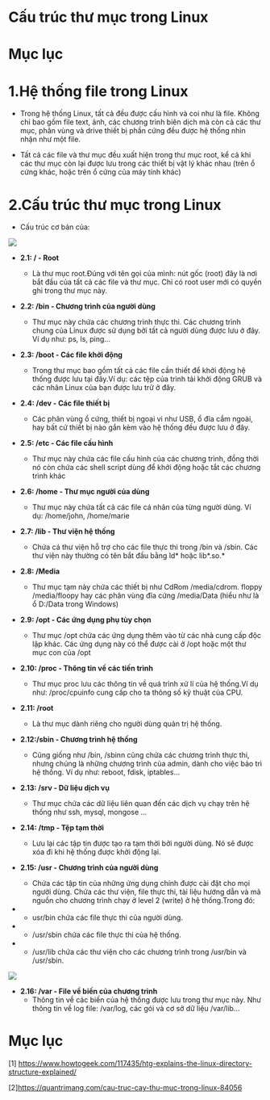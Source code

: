 ﻿# Cấu trúc thư mục trong Linux
 
 # Mục lục
 
 # 1.Hệ thống file trong Linux
  
 - Trong hệ thống Linux, tất cả đều được cấu hình và coi như là file. Không chỉ bao gồm file text, ảnh, các chương trình biên dịch mà còn   cả các thư mục, phân vùng và drive thiết bị phần cứng đều được hệ thống nhìn nhận như một file. 
 
 - Tất cả các file và thư mục đều xuất hiện trong thư mục root, kể cả khi các thư mục còn lại được lưu trong các thiết bị vật lý khác nhau    (trên ổ cứng khác, hoặc trên ổ cứng của máy tính khác)
 
 
 
 # 2.Cấu trúc thư mục trong Linux
 
 - Cấu trúc cơ bản của:
 
 ![](https://camo.githubusercontent.com/bd567bd1fe568d2ab5c1e3f059a85a8d8f484dd7/687474703a2f2f696d6775722e636f6d2f6b647135594f4a2e6a7067)
 
- **2.1: / - Root**
  -  Là thư mục root.Đúng với tên gọi của mình: nút gốc (root) đây là nơi bắt đầu của tất cả các file và thư mục. Chỉ có root user mới có quyền ghi trong thư  mục này.
  
 - **2.2: /bin - Chương trình của người dùng** 
   + Thư mục này chứa các chương trình thực thi. Các chương trình chung của Linux được sử dụng bởi tất cả người dùng được lưu ở đây. Ví dụ như: ps, ls, ping...
 
 - **2.3: /boot - Các file khởi động**
   + Trong thư mục bao gồm tất cả các file cần thiết để khởi động hệ thống được lưu tại đây.Ví dụ: các tệp của trình tải khởi động GRUB và các nhân Linux của bạn được lưu trữ ở đây. 
 - **2.4: /dev - Các file thiết bị**
   + Các phân vùng ổ cứng, thiết bị ngoại vi như USB, ổ đĩa cắm ngoài, hay bất cứ thiết bị nào gắn kèm vào hệ thống đều được lưu ở đây.
 
 - **2.5: /etc - Các file cấu hình**
   +  Thư mục này chứa các file cấu hình của các chương trình, đồng thời nó còn chứa các shell script dùng để khởi động hoặc tắt các chương trình khác
   
 - **2.6: /home - Thư mục người của dùng**
   +   Thư mục này chứa tất cả các file cá nhân của từng người dùng. Ví dụ: /home/john, /home/marie
     
 - **2.7: /lib - Thư viện hệ thống**
   +  Chứa cá thư viện hỗ trợ cho các file thực thi trong /bin và /sbin. Các thư viện này thường có tên bắt đầu bằng ld* hoặc lib*.so.*
 
 - **2.8: /Media**
    + Thư mục tạm này chứa các thiết bị như CdRom /media/cdrom. floppy /media/floopy hay các phân vùng đĩa cứng /media/Data (hiểu như là ổ D:/Data trong Windows)
   
 - **2.9: /opt - Các ứng dụng phụ tùy chọn**
   +  Thư mục /opt chứa các ứng dụng thêm vào từ các nhà cung cấp độc lập khác. Các ứng dụng này có thể được cài ở /opt hoặc một thư mục con của /opt

- **2.10: /proc - Thông tin về các tiến trình**
  +  Thư mục proc lưu các thông tin về quá trình xử lí của hệ thống.Ví dụ như: /proc/cpuinfo cung cấp cho ta thông số kỹ thuật của CPU.

- **2.11: /root**
  +  Là thư mục dành riêng cho người dùng quản trị hệ thống.

- **2.12:/sbin - Chương trình hệ thống**
   + Cũng giống như /bin, /sbinn cũng chứa các chương trình thực thi, nhưng chúng là những chương trình của admin, dành cho việc bảo trì hệ thống. Ví dụ như: reboot, fdisk, iptables...
  
- **2.13: /srv - Dữ liệu dịch vụ** 
  + Thư mục chứa các dữ liệu liên quan đến các dịch vụ chạy trên hệ thống như ssh, mysql, mongose ...
  
- **2.14: /tmp - Tệp tạm thời**
   + Lưu lại các tập tin được tạo ra tạm thời bởi người dùng. Nó sẽ được xóa đi khi hệ thống được khởi động lại.

- **2.15: /usr - Chương trình của người dùng**
  + Chứa các tập tin của những ứng dụng chính được cài đặt cho mọi người dùng. Chứa các thư viện, file thực thi, tài liệu hướng dẫn và mã nguồn cho chương trình chạy ở level 2 (write) ở hệ thống.Trong đó:
 - - usr/bin chứa các file thực thi của người dùng.
 - - /usr/sbin chứa các file thực thi của hệ thống.
 - - /usr/lib chứa các thư viện cho các chương trình trong /usr/bin và /usr/sbin.

 ![](https://www.howtogeek.com/wp-content/uploads/2012/06/image358.png)

  
 
- **2.16: /var - File về biến của chương trình**
  +   Thông tin về các biến của hệ thống được lưu trong thư mục này. Như thông tin về log file: /var/log, các gói và cơ sở dữ liệu       /var/lib...
 
 # Mục lục
 [1] https://www.howtogeek.com/117435/htg-explains-the-linux-directory-structure-explained/
 
 [2]https://quantrimang.com/cau-truc-cay-thu-muc-trong-linux-84056

